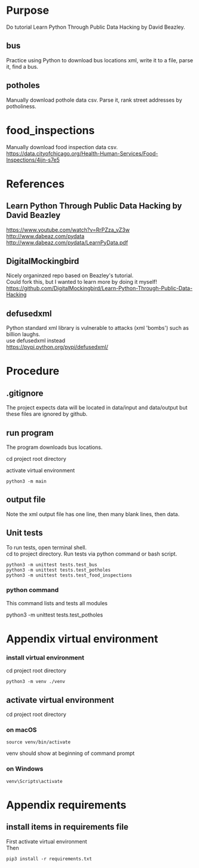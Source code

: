 # Purpose
Do tutorial Learn Python Through Public Data Hacking by David Beazley.  

## bus
Practice using Python to download bus locations xml,
write it to a file, parse it, find a bus.

## potholes
Manually download pothole data csv.
Parse it, rank street addresses by potholiness.

# food_inspections
Manually download food inspection data csv.
https://data.cityofchicago.org/Health-Human-Services/Food-Inspections/4ijn-s7e5

# References

## Learn Python Through Public Data Hacking by David Beazley
https://www.youtube.com/watch?v=RrPZza_vZ3w  
http://www.dabeaz.com/pydata
http://www.dabeaz.com/pydata/LearnPyData.pdf

## DigitalMockingbird
Nicely organinzed repo based on Beazley's tutorial.  
Could fork this, but I wanted to learn more by doing it myself!  
https://github.com/DigitalMockingbird/Learn-Python-Through-Public-Data-Hacking

## defusedxml
Python standard xml library is vulnerable to attacks (xml 'bombs') such as billion laughs.  
use defusedxml instead  
https://pypi.python.org/pypi/defusedxml/

# Procedure

## .gitignore
The project expects data will be located in data/input and data/output but these
files are ignored by github.

## run program
The program downloads bus locations.

cd project root directory

activate virtual environment  

    python3 -m main

## output file
Note the xml output file has one line, then many blank lines, then data.

## Unit tests
To run tests, open terminal shell.  
cd to project directory. Run tests via python command or bash script.

    python3 -m unittest tests.test_bus
    python3 -m unittest tests.test_potholes
    python3 -m unittest tests.test_food_inspections

### python command
This command lists and tests all modules

python3 -m unittest tests.test_potholes

# Appendix virtual environment
### install virtual environment
cd project root directory  

    python3 -m venv ./venv

## activate virtual environment
cd project root directory

### on macOS  
    source venv/bin/activate

venv should show at beginning of command prompt

### on Windows  
    venv\Scripts\activate


# Appendix requirements
## install items in requirements file
First activate virtual environment  
Then

    pip3 install -r requirements.txt

